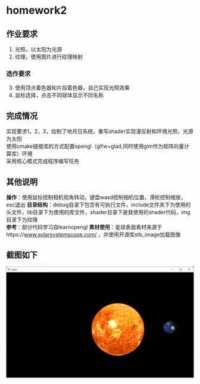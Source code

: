 # homework2

## 作业要求

1. 光照，以太阳为光源
2. 纹理，使用图片进行纹理映射

### 选作要求

3. 使用顶点着色器和片段着色器，自己实现光照效果
4. 鼠标选择，点击不同球体显示不同名称

## 完成情况

实现要求1，2，3，绘制了地月日系统，重写shader实现漫反射和环境光照，光源为太阳  
使用cmake链接库的方式配置opengl（glfw+glad,同时使用glm作为矩阵向量计算库）环境  
采用核心模式完成程序编写任务

## 其他说明

**操作**：使用鼠标控制相机视角转动，键盘wasd控制相机位置，滑轮控制缩放，esc退出 
**目录结构**：debug目录下包含有可执行文件，include文件夹下为使用的头文件，lib目录下为使用的库文件，shader目录下是我使用的shader代码，img目录下为纹理  
**参考**：部分代码学习自learnopengl
**素材使用**：星球表面素材来源于https://www.solarsystemscope.com/ ，并使用开源库stb_image加载图像

## 截图如下

![img_1.png](img_1.png)

